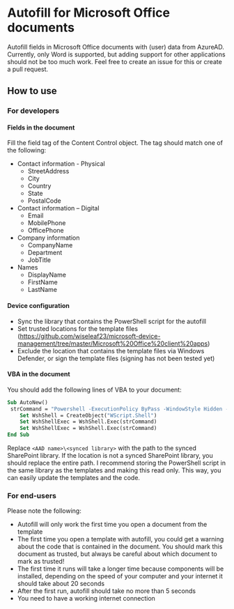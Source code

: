 # Autofill for Microsoft Office documents
Autofill fields in Microsoft Office documents with (user) data from AzureAD.
Currently, only Word is supported, but adding support for other applications should not be too much work. Feel free to create an issue for this or create a pull request.

## How to use
### For developers
#### Fields in the document
Fill the field tag of the Content Control object. The tag should match one of the following:
* Contact information - Physical
  * StreetAddress
  * City
  * Country
  * State
  * PostalCode
* Contact information – Digital
  * Email
  * MobilePhone
  * OfficePhone
* Company information
  * CompanyName
  * Department
  * JobTitle
* Names
  * DisplayName
  * FirstName
  * LastName
  
#### Device configuration
* Sync the library that contains the PowerShell script for the autofill
* Set trusted locations for the template files (https://github.com/wiseleaf23/microsoft-device-management/tree/master/Microsoft%20Office%20client%20apps)
* Exclude the location that contains the template files via Windows Defender, or sign the template files (signing has not been tested yet)

#### VBA in the document
You should add the following lines of VBA to your document:
```vb
Sub AutoNew()
 strCommand = "Powershell -ExecutionPolicy ByPass -WindowStyle Hidden -File ""%UserProfile%\<AAD name>\<synced library>\Autofill-Fields.ps1"""
    Set WshShell = CreateObject("WScript.Shell")
    Set WshShellExec = WshShell.Exec(strCommand)
    Set WshShellExec = WshShell.Exec(strCommand)
End Sub
```
Replace `<AAD name>\<synced library>` with the path to the synced SharePoint library. If the location is not a synced SharePoint library, you should replace the entire path. I recommend storing the PowerShell script in the same library as the templates and making this read only. This way, you can easily update the templates and the code.

### For end-users
Please note the following:
* Autofill will only work the first time you open a document from the template
* The first time you open a template with autofill, you could get a warning about the code that is contained in the document. You should mark this document as trusted, but always be careful about which document to mark as trusted!
* The first time it runs will take a longer time because components will be installed, depending on the speed of your computer and your internet it should take about 20 seconds
* After the first run, autofill should take no more than 5 seconds
* You need to have a working internet connection

